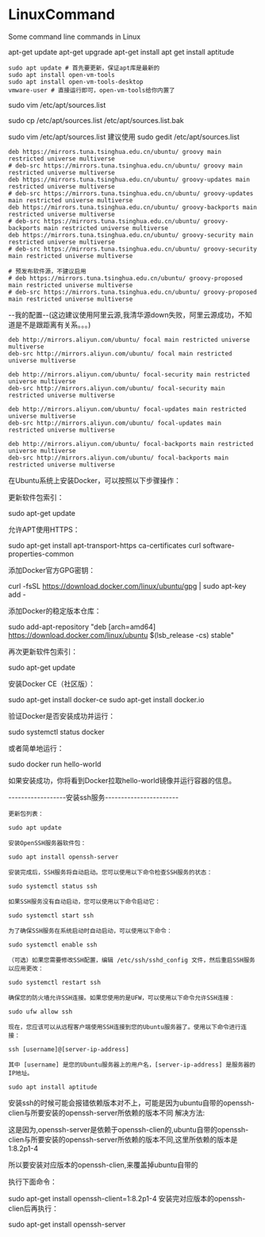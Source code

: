 # LinuxCommand

Some command line commands in Linux


 apt-get update
 apt-get upgrade apt-get install <packagename>
 apt get install aptitude 

```#共享剪贴板
sudo apt update # 首先要更新，保证apt库是最新的
sudo apt install open-vm-tools
sudo apt install open-vm-tools-desktop
vmware-user # 直接运行即可，open-vm-tools给你内置了
```

sudo vim /etc/apt/sources.list

sudo  cp   /etc/apt/sources.list   /etc/apt/sources.list.bak

sudo vim /etc/apt/sources.list
建议使用 sudo gedit /etc/apt/sources.list

```# 默认注释了源码镜像以提高 apt update 速度，如有需要可自行取消注释
deb https://mirrors.tuna.tsinghua.edu.cn/ubuntu/ groovy main restricted universe multiverse
# deb-src https://mirrors.tuna.tsinghua.edu.cn/ubuntu/ groovy main restricted universe multiverse
deb https://mirrors.tuna.tsinghua.edu.cn/ubuntu/ groovy-updates main restricted universe multiverse
# deb-src https://mirrors.tuna.tsinghua.edu.cn/ubuntu/ groovy-updates main restricted universe multiverse
deb https://mirrors.tuna.tsinghua.edu.cn/ubuntu/ groovy-backports main restricted universe multiverse
# deb-src https://mirrors.tuna.tsinghua.edu.cn/ubuntu/ groovy-backports main restricted universe multiverse
deb https://mirrors.tuna.tsinghua.edu.cn/ubuntu/ groovy-security main restricted universe multiverse
# deb-src https://mirrors.tuna.tsinghua.edu.cn/ubuntu/ groovy-security main restricted universe multiverse

# 预发布软件源，不建议启用
# deb https://mirrors.tuna.tsinghua.edu.cn/ubuntu/ groovy-proposed main restricted universe multiverse
# deb-src https://mirrors.tuna.tsinghua.edu.cn/ubuntu/ groovy-proposed main restricted universe multiverse
```


--我的配置--(这边建议使用阿里云源,我清华源down失败，阿里云源成功，不知道是不是跟距离有关系。。。)
```
deb http://mirrors.aliyun.com/ubuntu/ focal main restricted universe multiverse
deb-src http://mirrors.aliyun.com/ubuntu/ focal main restricted universe multiverse
 
deb http://mirrors.aliyun.com/ubuntu/ focal-security main restricted universe multiverse
deb-src http://mirrors.aliyun.com/ubuntu/ focal-security main restricted universe multiverse
 
deb http://mirrors.aliyun.com/ubuntu/ focal-updates main restricted universe multiverse
deb-src http://mirrors.aliyun.com/ubuntu/ focal-updates main restricted universe multiverse
 
deb http://mirrors.aliyun.com/ubuntu/ focal-backports main restricted universe multiverse
deb-src http://mirrors.aliyun.com/ubuntu/ focal-backports main restricted universe multiverse

```


在Ubuntu系统上安装Docker，可以按照以下步骤操作：

更新软件包索引：

sudo apt-get update

允许APT使用HTTPS：

sudo apt-get install apt-transport-https ca-certificates curl software-properties-common

添加Docker官方GPG密钥：

curl -fsSL https://download.docker.com/linux/ubuntu/gpg | sudo apt-key add -

添加Docker的稳定版本仓库：

sudo add-apt-repository "deb [arch=amd64] https://download.docker.com/linux/ubuntu $(lsb_release -cs) stable"

再次更新软件包索引：

sudo apt-get update

安装Docker CE（社区版）：

sudo apt-get install docker-ce
sudo apt-get install docker.io

验证Docker是否安装成功并运行：

sudo systemctl status docker

或者简单地运行：

sudo docker run hello-world

如果安装成功，你将看到Docker拉取hello-world镜像并运行容器的信息。



------------------安装ssh服务-----------------------
```
更新包列表：

sudo apt update

安装OpenSSH服务器软件包：

sudo apt install openssh-server

安装完成后，SSH服务将自动启动。您可以使用以下命令检查SSH服务的状态：

sudo systemctl status ssh

如果SSH服务没有自动启动，您可以使用以下命令启动它：

sudo systemctl start ssh

为了确保SSH服务在系统启动时自动启动，可以使用以下命令：

sudo systemctl enable ssh

（可选）如果您需要修改SSH配置，编辑 /etc/ssh/sshd_config 文件，然后重启SSH服务以应用更改：

sudo systemctl restart ssh

确保您的防火墙允许SSH连接。如果您使用的是UFW，可以使用以下命令允许SSH连接：

sudo ufw allow ssh

现在，您应该可以从远程客户端使用SSH连接到您的Ubuntu服务器了。使用以下命令进行连接：

ssh [username]@[server-ip-address]

其中 [username] 是您的Ubuntu服务器上的用户名，[server-ip-address] 是服务器的IP地址。

sudo apt install aptitude 

```
安装ssh的时候可能会报错依赖版本对不上，可能是因为ubuntu自带的openssh-clien与所要安装的openssh-server所依赖的版本不同
解决方法:

这是因为,openssh-server是依赖于openssh-clien的,ubuntu自带的openssh-clien与所要安装的openssh-server所依赖的版本不同,这里所依赖的版本是 1:8.2p1-4

所以要安装对应版本的openssh-clien,来覆盖掉ubuntu自带的

执行下面命令：

sudo apt-get install openssh-client=1:8.2p1-4
安装完对应版本的openssh-clien后再执行：

sudo apt-get install openssh-server
